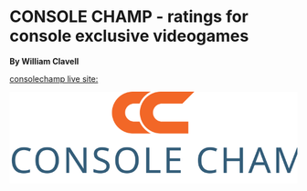 # CONSOLE CHAMP - ratings for console exclusive videogames

**By William Clavell**

[consolechamp live site:](https://consolechamp.netlify.app)

<a href="https://consolechamp.netlify.app/"><img src="./assets/ConsoleChamp-orange.svg"></a>
